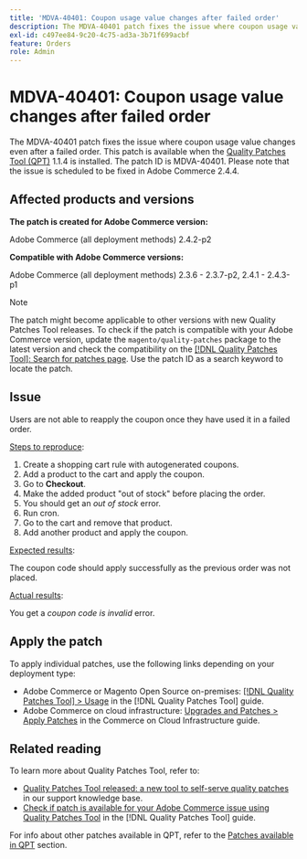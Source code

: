```yaml
---
title: 'MDVA-40401: Coupon usage value changes after failed order'
description: The MDVA-40401 patch fixes the issue where coupon usage value changes even after a failed order. This patch is available when the [Quality Patches Tool (QPT)](https://experienceleague.adobe.com/en/docs/commerce-knowledge-base/kb/announcements/commerce-announcements/magento-quality-patches-released-new-tool-to-self-serve-quality-patches) 1.1.4 is installed. The patch ID is MDVA-40401. Please note that the issue is scheduled to be fixed in Adobe Commerce 2.4.4.
exl-id: c497ee84-9c20-4c75-ad3a-3b71f699acbf
feature: Orders
role: Admin
---
```

# MDVA-40401: Coupon usage value changes after failed order

The MDVA-40401 patch fixes the issue where coupon usage value changes even after a failed order. This patch is available when the [Quality Patches Tool (QPT)](https://experienceleague.adobe.com/en/docs/commerce-knowledge-base/kb/announcements/commerce-announcements/magento-quality-patches-released-new-tool-to-self-serve-quality-patches) 1.1.4 is installed. The patch ID is MDVA-40401. Please note that the issue is scheduled to be fixed in Adobe Commerce 2.4.4.

## Affected products and versions

**The patch is created for Adobe Commerce version:**

Adobe Commerce (all deployment methods) 2.4.2-p2

**Compatible with Adobe Commerce versions:**

Adobe Commerce (all deployment methods) 2.3.6 - 2.3.7-p2, 2.4.1 - 2.4.3-p1

>[!NOTE]
>
>The patch might become applicable to other versions with new Quality Patches Tool releases. To check if the patch is compatible with your Adobe Commerce version, update the `magento/quality-patches` package to the latest version and check the compatibility on the [[!DNL Quality Patches Tool]: Search for patches page](https://experienceleague.adobe.com/en/docs/commerce-knowledge-base/kb/announcements/commerce-announcements/magento-quality-patches-released-new-tool-to-self-serve-quality-patches). Use the patch ID as a search keyword to locate the patch.

## Issue

Users are not able to reapply the coupon once they have used it in a failed order.

<u>Steps to reproduce</u>:

1. Create a shopping cart rule with autogenerated coupons.
1. Add a product to the cart and apply the coupon.
1. Go to **Checkout**.
1. Make the added product "out of stock" before placing the order.
1. You should get an *out of stock* error.
1. Run cron.
1. Go to the cart and remove that product.
1. Add another product and apply the coupon.

<u>Expected results</u>:

The coupon code should apply successfully as the previous order was not placed.

<u>Actual results</u>:

You get a *coupon code is invalid* error.

## Apply the patch

To apply individual patches, use the following links depending on your deployment type:

* Adobe Commerce or Magento Open Source on-premises: [[!DNL Quality Patches Tool] > Usage](/help/tools/quality-patches-tool/usage.md) in the [!DNL Quality Patches Tool] guide.
* Adobe Commerce on cloud infrastructure: [Upgrades and Patches > Apply Patches](https://experienceleague.adobe.com/docs/commerce-cloud-service/user-guide/develop/upgrade/apply-patches.html) in the Commerce on Cloud Infrastructure guide.

## Related reading

To learn more about Quality Patches Tool, refer to:

* [Quality Patches Tool released: a new tool to self-serve quality patches](https://experienceleague.adobe.com/en/docs/commerce-knowledge-base/kb/announcements/commerce-announcements/magento-quality-patches-released-new-tool-to-self-serve-quality-patches) in our support knowledge base.
* [Check if patch is available for your Adobe Commerce issue using Quality Patches Tool](/help/tools/quality-patches-tool/patches-available-in-qpt/check-patch-for-magento-issue-with-magento-quality-patches.md) in the [!DNL Quality Patches Tool] guide.

For info about other patches available in QPT, refer to the [Patches available in QPT](https://support.magento.com/hc/en-us/sections/360010506631-Patches-available-in-QPT-tool-) section.
